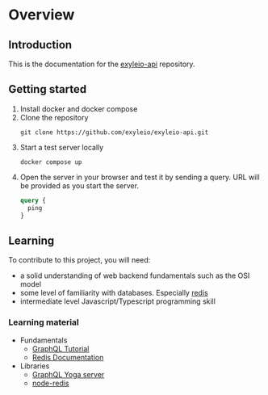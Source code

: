 # Overview

## Introduction

This is the documentation for the
[exyleio-api](https://github.com/exyleio/exyleio-api) repository.

## Getting started

1. Install docker and docker compose
2. Clone the repository
   ```
   git clone https://github.com/exyleio/exyleio-api.git
   ```
3. Start a test server locally
   ```
   docker compose up
   ```
4. Open the server in your browser and test it by sending a query. URL will be
   provided as you start the server.
   ```graphql
   query {
     ping
   }
   ```

## Learning

To contribute to this project, you will need:

- a solid understanding of web backend fundamentals such as the OSI model
- some level of familiarity with databases. Especially [redis](https://redis.io)
- intermediate level Javascript/Typescript programming skill

### Learning material

- Fundamentals
  - [GraphQL Tutorial](https://www.howtographql.com)
  - [Redis Documentation](https://redis.io/docs)
- Libraries
  - [GraphQL Yoga server](https://the-guild.dev/graphql/yoga-server)
  - [node-redis](https://github.com/redis/node-redis)
